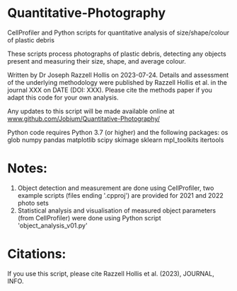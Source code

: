 # Quantitative-Photography
CellProfiler and Python scripts for quantitative analysis of size/shape/colour of plastic debris

These scripts process photographs of plastic debris, detecting any objects present and measuring their size, shape, and average colour.

Written by Dr Joseph Razzell Hollis on 2023-07-24. Details and assessment of the underlying methodology were published by Razzell Hollis et al. in the journal XXX on DATE (DOI: XXX). Please cite the methods paper if you adapt this code for your own analysis.

Any updates to this script will be made available online at www.github.com/Jobium/Quantitative-Photography/

Python code requires Python 3.7 (or higher) and the following packages: os glob numpy pandas matplotlib scipy skimage sklearn mpl_toolkits itertools

# Notes:
1) Object detection and measurement are done using CellProfiler, two example scripts (files ending '.cpproj') are provided for 2021 and 2022 photo sets
2) Statistical analysis and visualisation of measured object parameters (from CellProfiler) were done using Python script 'object_analysis_v01.py'

# Citations:
If you use this script, please cite Razzell Hollis et al. (2023), JOURNAL, INFO.
